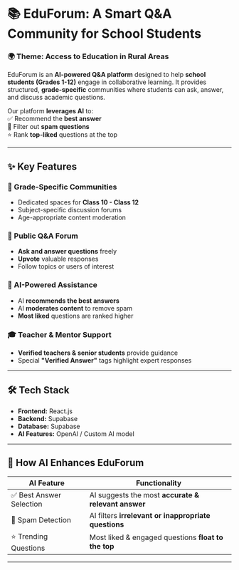 # 📚 EduForum: A Smart Q&A Community for School Students  

### 🌍 Theme: Access to Education in Rural Areas  

EduForum is an **AI-powered Q&A platform** designed to help **school students (Grades 1-12)** engage in collaborative learning. It provides structured, **grade-specific** communities where students can ask, answer, and discuss academic questions.  

Our platform **leverages AI** to:  
✅ Recommend the **best answer**  
🚫 Filter out **spam questions**  
⭐ Rank **top-liked** questions at the top  

---

## ✨ Key Features  

### 🏫 Grade-Specific Communities  
- Dedicated spaces for **Class 10 - Class 12**  
- Subject-specific discussion forums  
- Age-appropriate content moderation  

### 💬 Public Q&A Forum  
- **Ask and answer questions** freely  
- **Upvote** valuable responses  
- Follow topics or users of interest  

### 🤖 AI-Powered Assistance  
- AI **recommends the best answers**  
- AI **moderates content** to remove spam  
- **Most liked** questions are ranked higher  

### 🎓 Teacher & Mentor Support  
- **Verified teachers & senior students** provide guidance  
- Special **"Verified Answer"** tags highlight expert responses  

---

## 🛠 Tech Stack  

- **Frontend:** React.js  
- **Backend:** Supabase 
- **Database:** Supabase  
- **AI Features:** OpenAI / Custom AI model  

---

## 🚀 How AI Enhances EduForum  

| AI Feature             | Functionality                                       |
|------------------------|-----------------------------------------------------|
| ✅ Best Answer Selection | AI suggests the most **accurate & relevant answer** |
| 🚫 Spam Detection      | AI filters **irrelevant or inappropriate questions** |
| ⭐ Trending Questions  | Most liked & engaged questions **float to the top** |

---
